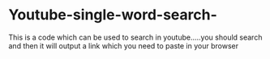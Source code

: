 # Youtube-single-word-search-
This is a code which can be used to search in youtube.....you should search and then it will output a link which you need to paste in your browser

